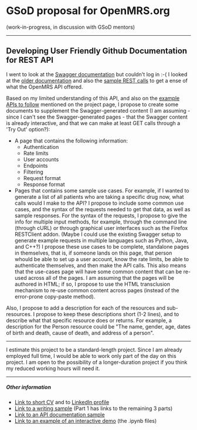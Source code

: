 # GSoD proposal for OpenMRS.org

(work-in-progress, in discussion with GSoD mentors)

---

##  Developing User Friendly Github Documentation for REST API

I went to look at the [Swagger documentation](https://demo.openmrs.org/openmrs/module/webservices/rest/apiDocs.htm) but couldn't log in :-( I looked at the [older documentation](https://wiki.openmrs.org/display/docs/REST+Web+Service+Resources+in+OpenMRS+1.9) and also the [sample REST calls](https://wiki.openmrs.org/display/docs/Sample+REST+calls) to get a ense of what the OpenMRS API offered. 

Based on my limited understanding of this API, and also on the [example APIs to follow](https://wiki.openmrs.org/display/RES/GSoD+2019+Project+Idea+1%3A+Developing+User+Friendly+Github+Documentation+for+REST+API) mentioned on the project page, I propose to create some documents to supplement the Swagger-generated content (I am assuming - since I can't see the Swagger-generated pages - that the Swagger content is already interactive, and that we can make at least GET calls through a 'Try Out' option?):

- A page that contains the following information:
  - Authentication
  - Rate limits
  - User accounts
  - Endpoints
  - Filtering
  - Request format
  - Response format
- Pages that contains some sample use cases. For example, if I wanted to generate a list of all patients who are taking a specific drug now, what calls would I make to the API? I propose to include some common use cases, and the syntax of the requests needed to get that data, as well as sample responses. For the syntax of the requests, I propose to give the info for multiple input methods, for example, through the command line (through cURL) or through graphical user interfaces such as the Firefox RESTClient addon. (Maybe I could use the existing Swagger setup to generate example requests in multiple languages such as Python, Java, and C++?) I propose these use cases to be complete, standalone pages in themselves, that is, if someone lands on this page, that person whould be able to set up a user account, know the rate limits, be able to authenticate themselves, and then make the API calls. This also means that the use-cases page will have some common content that can be re-used across all of the pages. I am assuming that the pages will be authored in HTML; if so, I propose to use the HTML transclusion mechanism to re-use common content across pages (instead of the error-prone copy-paste method).

Also, I propose to add a description for each of the resources and sub-resources. I propose to keep these descriptions short (1-2 lines), and to describe what that specific resource does or returns. For example, a description for the Person resource could be "The name, gender, age, dates of birth and death, cause of death, and address of a person".

---
I estimate this project to be a standard-length project. Since I am already employed full time, I would be able to work only part of the day on this project. I am open to the possibility of a longer-duration project if you think my reduced working hours will need it.

---

##### Other information

- [Link to short CV](http://aninditabasu.github.io/README.html) and to [LinkedIn profile]( https://www.linkedin.com/in/aninditabasu/)
- [Link to a writing sample](https://www.ibm.com/developerworks/library/cc-ask-watson-part1-bluemix-trs/index.html?ca=drs-) (Part 1 has links to the remaining 3 parts)
- [Link to an API documentation sample](https://aninditabasu.github.io/indica/index.html)
- [Link to an example of an interactive demo](https://mybinder.org/repo/AninditaBasu/indica) (the .ipynb files)
